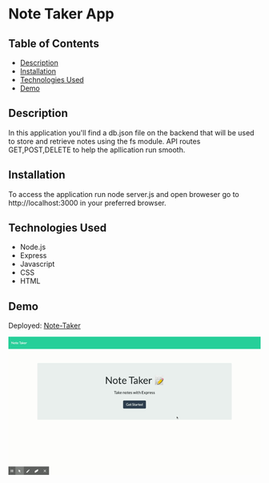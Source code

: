 # Note Taker App

## Table of Contents

- [Description](#description)
- [Installation](#installation)
- [Technologies Used](#technologies-used)
- [Demo](#demo)

## Description

In this application you'll find a db.json file on the backend that will be used to store and retrieve notes using the fs module. API routes GET,POST,DELETE to help the apllication run smooth.

## Installation

To access the application run node server.js and open broweser go to http://localhost:3000 in your preferred browser.

## Technologies Used

- Node.js
- Express
- Javascript
- CSS
- HTML

## Demo

Deployed: [Note-Taker](https://stormy-reef-22729.herokuapp.com/)

![Note-Taker](assets/img/Note-Taker.gif)



